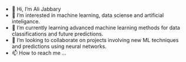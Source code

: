 - 👋 Hi, I’m Ali Jabbary
- 👀 I’m interested in machine learning, data sciense and artificial inteligance.
- 🌱 I’m currently learning advanced machine learning methods for data classifications and future predictions.
- 💞️ I’m looking to collaborate on projects involving new ML techniques and predictions using neural networks.
- 📫 How to reach me ...

<!---
ali-kin4/ali-kin4 is a ✨ special ✨ repository because its `README.md` (this file) appears on your GitHub profile.
You can click the Preview link to take a look at your changes.
--->
